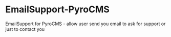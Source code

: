 EmailSupport-PyroCMS
====================

EmailSupport for PyroCMS - allow user send you email to ask for support or just to contact you
